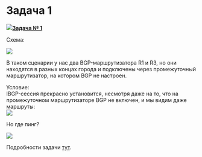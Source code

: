 # Задача 1

[![](http://img-fotki.yandex.ru/get/6622/83739833.1f/0_9e219_a466f149_S.jpg)**Задача № 1**](https://linkmeup.ru/blog/93.html)  

Схема:  

![](http://img-fotki.yandex.ru/get/9325/83739833.2e/0_c6fa7_21653201_XL.png)  

В таком сценарии у нас два BGP-маршрутизатора R1 и R3, но они находятся в разных концах города и подключены через промежуточный маршрутизатор, на котором BGP не настроен.  

Условие:  
IBGP-сессия прекрасно установится, несмотря даже на то, что на промежуточном маршрутизаторе BGP не включен, и мы видим даже маршруты:  
![](http://img-fotki.yandex.ru/get/9355/83739833.2e/0_c6fa8_d406a9fe_XL.png)  

Но где пинг?  

![](http://img-fotki.yandex.ru/get/9255/83739833.2e/0_c6fa9_cc5f4a92_XL.png)  

Подробности задачи [тут](https://linkmeup.ru/blog/93.html).  